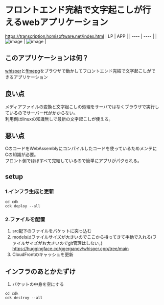 # フロントエンド完結で文字起こしが行えるwebアプリケーション
https://transcription.homisoftware.net/index.html
|  LP  |  APP  |
| ---- | ---- |
|  ![image](https://user-images.githubusercontent.com/72111956/218292326-e271f8a6-18ae-4419-a536-7106d991fa42.png)  |  ![image](https://user-images.githubusercontent.com/72111956/226536066-bf784c33-996a-434a-9353-17373413745c.png)  |

## このアプリケーションは何？
[whisper](https://github.com/ggerganov/whisper.cpp/tree/master/examples/whisper.wasm)と[ffmepg](https://github.com/ffmpegwasm/ffmpeg.wasm)をブラウザで動かしてフロントエンド完結で文字起こしができるアプリケーション

## 良い点
メディアファイルの変換と文字起こしの処理をサーバではなくブラウザで実行しているのでサーバー代がかからない。  
利用側はlinuxの知識無しで最新の文字起こしが使える。

## 悪い点
CのコードをWebAssemblyにコンパイルしたコードを使っているためメンテにCの知識が必要。  
フロント側でほぼすべて完結しているので簡単にアプリがパクられる。

## setup
### 1.インフラ生成と更新
```
cd cdk
cdk deploy --all
```

### 2.ファイルを配置
1. src配下のファイルをバケットに突っ込む  
2. modelsはファイルサイズが大きいのでここから持ってきて手動で入れる(ファイルサイズがお大きいのでgit管理はしない。)  
https://huggingface.co/ggerganov/whisper.cpp/tree/main  
3. CloudFrontのキャッシュを更新  

## インフラのあとかたずけ
1. バケットの中身を空にする  
```
cd cdk
cdk destroy --all
```